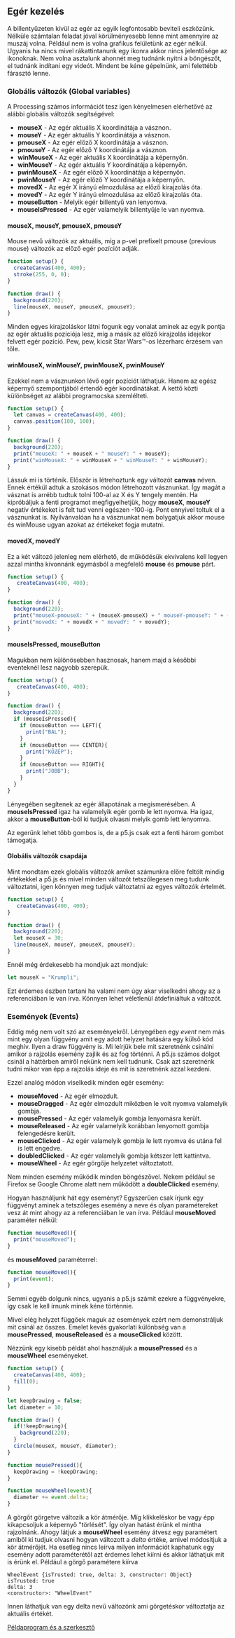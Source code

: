 ## Egér kezelés

A billentyűzeten kívül az egér az egyik legfontosabb beviteli eszközünk. Nélküle számtalan feladat jóval körülményesebb lenne mint amennyire az muszáj volna. Például nem is volna grafikus felületünk az egér nélkül. Ugyanis ha nincs mivel rákattintanunk egy ikonra akkor nincs jelentősége az ikonoknak. Nem volna asztalunk ahonnét meg tudnánk
nyitni a böngészőt, el tudnánk indítani egy videót. Mindent be kéne gépelnünk, ami felettébb fárasztó lenne.

### Globális változók (Global variables)

A Processing számos információt tesz igen kényelmesen elérhetővé az alábbi globális változók segítségével:
- **mouseX** - Az egér aktuális X koordinátája a vásznon.
- **mouseY** - Az egér aktuális Y koordinátája a vásznon.
- **pmouseX** - Az egér előző X koordinátája a vásznon.
- **pmouseY** - Az egér előző Y koordinátája a vásznon.
- **winMouseX** - Az egér aktuális X koordinátája a képernyőn.
- **winMouseY** - Az egér aktuális Y koordinátája a képernyőn.
- **pwinMouseX** - Az egér előző X koordinátája a képernyőn.
- **pwinMouseY** - Az egér előző Y koordinátája a képernyőn.
- **movedX** - Az egér X irányú elmozdulása az előző kirajzolás óta.
- **movedY** - Az egér Y irányú elmozdulása az előző kirajzolás óta.
- **mouseButton** - Melyik egér billentyű van lenyomva.
- **mouseIsPressed** - Az egér valamelyik billentyűje le van nyomva.

#### mouseX, mouseY, pmouseX, pmouseY
Mouse nevű változók az aktuális, míg a p-vel prefixelt pmouse (previous mouse) változók az előző egér pozíciót adják.
```JavaScript
function setup() {
  createCanvas(400, 400);
  stroke(255, 0, 0);
}

function draw() {
  background(220);
  line(mouseX, mouseY, pmouseX, pmouseY);
}
```

Minden egyes kirajzoláskor látni fogunk egy vonalat aminek az egyik pontja az egér
aktuális pozíciója lesz, míg a másik az előző kirajzolás idejekor felvett egér pozíció.
Pew, pew, kicsit Star Wars&trade;-os lézerharc érzésem van tőle.

#### winMouseX, winMouseY, pwinMouseX, pwinMouseY

Ezekkel nem a vásznunkon lévő egér pozíciót láthatjuk. Hanem az egész képernyő szempontjából értendő egér koordinátákat. A kettő közti különbséget az alábbi programocska szemlélteti.
```JavaScript
function setup() {
  let canvas = createCanvas(400, 400);
  canvas.position(100, 100);
}

function draw() {
  background(220);
  print("mouseX: " + mouseX + " mouseY: " + mouseY);
  print("winMouseX: " + winMouseX + " winMouseY: " + winMouseY);
}
```
Lássuk mi is történik. Először is létrehoztunk egy változót **canvas** néven.
Ennek értékül adtuk a szokásos módon létrehozott vásznunkat. Így magát a vásznat is
arrébb tudtuk tolni 100-al az X és Y tengely mentén. Ha kipróbáljuk a fenti programot
megfigyelhetjük, hogy **mouseX**, **mouseY** negatív értékeket is felt tud venni egészen -100-ig. Pont ennyivel toltuk el a vásznunkat is.
Nyilvánvalóan ha a vásznunkat nem bolygatjuk akkor mouse és winMouse ugyan azokat az értékeket fogja mutatni.

#### movedX, movedY
Ez a két változó jelenleg nem elérhető, de működésük ekvivalens kell legyen azzal mintha
kivonnánk egymásból a megfelelő **mouse** és **pmouse** párt.
```JavaScript
function setup() {
   createCanvas(400, 400);
}

function draw() {
  background(220);
  print("mouseX-pmouseX: " + (mouseX-pmouseX) + " mouseY-pmouseY: " + (mouseY-pmouseY));
  print("movedX: " + movedX + " movedY: " + movedY);
}
```

#### mouseIsPressed, mouseButton
Magukban nem különösebben hasznosak, hanem majd a későbbi eventeknél lesz nagyobb szerepük.
```JavaScript
function setup() {
   createCanvas(400, 400);
}

function draw() {
  background(220);
  if (mouseIsPressed){
    if (mouseButton === LEFT){
      print("BAL");
    }
    if (mouseButton === CENTER){
      print("KÖZÉP");
    }
    if (mouseButton === RIGHT){
      print("JOBB");
    }
  }
}
```
Lényegében segítenek az egér állapotának a megismerésében. A **mouseIsPressed** igaz
ha valamelyik egér gomb le lett nyomva. Ha igaz, akkor a **mouseButton**-ból ki tudjuk
olvasni melyik gomb lett lenyomva.

Az egerünk lehet több gombos is, de a p5.js csak ezt a fenti három gombot támogatja.

#### Globális változók csapdája
Mint mondtam ezek globális változók amiket számunkra előre feltölt mindig értékekkel
a p5.js és mivel minden változót tetszőlegesen meg tudunk változtatni, igen könnyen meg tudjuk változtatni az egyes változók értelmét.

```JavaScript
function setup() {
   createCanvas(400, 400);
}

function draw() {
  background(220);
  let mouseX = 30;
  line(mouseX, mouseY, pmouseX, pmouseY);
}
```
Ennél még érdekesebb ha mondjuk azt mondjuk:
```JavaScript
let mouseX = "Krumpli";
```
Ezt érdemes észben tartani ha valami nem úgy akar viselkedni ahogy az a referenciában le van írva. Könnyen lehet véletlenül átdefiniáltuk a változót.

### Események (Events)

Eddig még nem volt szó az eseményekről. Lényegében egy *event* nem más mint egy olyan
függvény amit egy adott helyzet hatására egy külső kód meghív. Ilyen a draw függvény is. Mi leírjük bele mit szeretnénk csinálni amikor a rajzolás esemény zajlik és az fog történni. A p5.js számos dolgot csinál a háttérben amiről nekünk nem kell tudnunk. Csak azt szeretnénk tudni mikor van épp a rajzolás ideje és mit is szeretnénk azzal kezdeni.

Ezzel analóg módon viselkedik minden egér esemény:
- **mouseMoved** - Az egér elmozdult.
- **mouseDragged** - Az egér elmozdult miközben le volt nyomva valamelyik gombja.
- **mousePressed** - Az egér valamelyik gombja lenyomásra került.
- **mouseReleased** - Az egér valamelyik korábban lenyomott gombja felengedésre került.
- **mouseClicked** - Az egér valamelyik gombja le lett nyomva és utána fel is lett engedve.
- **doubledClicked** - Az egér valamelyik gombja kétszer lett kattintva.
- **mouseWheel** - Az egér görgője helyzetet változtatott.

Nem minden esemény működik minden böngészővel. Nekem például se Firefox se Google Chrome alatt nem működött a **doubleClicked** esemény.

Hogyan használjunk hát egy eseményt? Egyszerűen csak írjunk egy függvényt aminek
a tetszőleges esemény a neve és olyan paramétereket vesz át mint ahogy az a referenciában le van írva. Például **mouseMoved** paraméter nélkül:
```JavaScript
function mouseMoved(){
  print("mouseMoved");
}
```
és **mouseMoved** paraméterrel:
```JavaScript
function mouseMoved(){
  print(event);
}
```

Semmi egyéb dolgunk nincs, ugyanis a p5.js számít ezekre a függvényekre, így csak le kell írnunk minek kéne történnie.

Mivel elég helyzet függőek maguk az események ezért nem demonstráljuk mit csinál az összes. Emelet kevés gyakorlati különbség van a **mousePressed**, **mouseReleased** és a **mouseClicked** között.

Nézzünk egy kisebb példát ahol használjuk a **mousePressed** és a **mouseWheel** eseményeket.

```JavaScript
function setup() {
  createCanvas(400, 400);
  fill(0);
}

let keepDrawing = false;
let diameter = 10;

function draw() {
  if(!keepDrawing){
    background(220);
  }
  circle(mouseX, mouseY, diameter);
}

function mousePressed(){
  keepDrawing = !keepDrawing;
}

function mouseWheel(event){
  diameter += event.delta;
}
```

A görgőt görgetve változik a kör átmérője. Míg klikkeléskor be vagy épp kikapcsoljuk a
képernyő "törlését". Így olyan hatást érünk el mintha rajzolnánk.
Ahogy látjuk a **mouseWheel** esemény átvesz egy paramétert amiből ki tudjuk olvasni
hogyan változott a *delta* értéke, amivel módosítjuk a kör átmérőjét. Ha esetleg nincs leírva milyen információt kaphatunk egy esemény adott paraméterétől azt érdemes lehet kiírni és akkor láthatjuk mit is érünk el. Például a görgő paramétere kiírva
```
WheelEvent {isTrusted: true, delta: 3, constructor: Object}
isTrusted: true
delta: 3
<constructor>: "WheelEvent"
```
Innen láthatjuk van egy delta nevű változónk ami görgetéskor változtatja az aktuális értékét.

[Példaprogram és a szerkesztő](3_editor.md)
